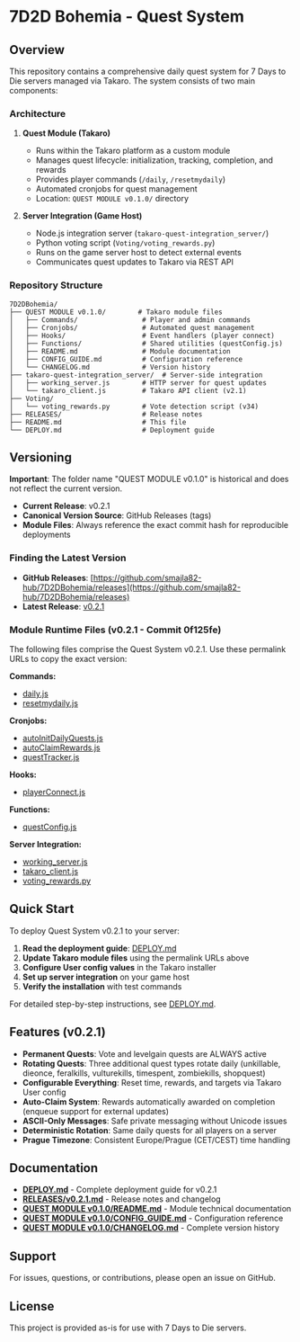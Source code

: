 # 7D2D Bohemia - Quest System

## Overview

This repository contains a comprehensive daily quest system for 7 Days to Die servers managed via Takaro. The system consists of two main components:

### Architecture

1. **Quest Module (Takaro)**
   - Runs within the Takaro platform as a custom module
   - Manages quest lifecycle: initialization, tracking, completion, and rewards
   - Provides player commands (`/daily`, `/resetmydaily`)
   - Automated cronjobs for quest management
   - Location: `QUEST MODULE v0.1.0/` directory

2. **Server Integration (Game Host)**
   - Node.js integration server (`takaro-quest-integration_server/`)
   - Python voting script (`Voting/voting_rewards.py`)
   - Runs on the game server host to detect external events
   - Communicates quest updates to Takaro via REST API

### Repository Structure

```
7D2DBohemia/
├── QUEST MODULE v0.1.0/        # Takaro module files
│   ├── Commands/                # Player and admin commands
│   ├── Cronjobs/                # Automated quest management
│   ├── Hooks/                   # Event handlers (player connect)
│   ├── Functions/               # Shared utilities (questConfig.js)
│   ├── README.md                # Module documentation
│   ├── CONFIG_GUIDE.md          # Configuration reference
│   └── CHANGELOG.md             # Version history
├── takaro-quest-integration_server/  # Server-side integration
│   ├── working_server.js        # HTTP server for quest updates
│   └── takaro_client.js         # Takaro API client (v2.1)
├── Voting/
│   └── voting_rewards.py        # Vote detection script (v34)
├── RELEASES/                    # Release notes
├── README.md                    # This file
└── DEPLOY.md                    # Deployment guide
```

## Versioning

**Important**: The folder name "QUEST MODULE v0.1.0" is historical and does not reflect the current version.

- **Current Release**: v0.2.1
- **Canonical Version Source**: GitHub Releases (tags)
- **Module Files**: Always reference the exact commit hash for reproducible deployments

### Finding the Latest Version

- **GitHub Releases**: [https://github.com/smajla82-hub/7D2DBohemia/releases](https://github.com/smajla82-hub/7D2DBohemia/releases)
- **Latest Release**: [v0.2.1](https://github.com/smajla82-hub/7D2DBohemia/releases/tag/v0.2.1)

### Module Runtime Files (v0.2.1 - Commit 0f125fe)

The following files comprise the Quest System v0.2.1. Use these permalink URLs to copy the exact version:

**Commands:**
- [daily.js](https://github.com/smajla82-hub/7D2DBohemia/blob/0f125fe5da361dd03d587ad12aa3f4933dcbf2b2/QUEST%20MODULE%20v0.1.0/Commands/daily.js)
- [resetmydaily.js](https://github.com/smajla82-hub/7D2DBohemia/blob/0f125fe5da361dd03d587ad12aa3f4933dcbf2b2/QUEST%20MODULE%20v0.1.0/Commands/resetmydaily.js)

**Cronjobs:**
- [autoInitDailyQuests.js](https://github.com/smajla82-hub/7D2DBohemia/blob/0f125fe5da361dd03d587ad12aa3f4933dcbf2b2/QUEST%20MODULE%20v0.1.0/Cronjobs/autoInitDailyQuests.js)
- [autoClaimRewards.js](https://github.com/smajla82-hub/7D2DBohemia/blob/0f125fe5da361dd03d587ad12aa3f4933dcbf2b2/QUEST%20MODULE%20v0.1.0/Cronjobs/autoClaimRewards.js)
- [questTracker.js](https://github.com/smajla82-hub/7D2DBohemia/blob/0f125fe5da361dd03d587ad12aa3f4933dcbf2b2/QUEST%20MODULE%20v0.1.0/Cronjobs/questTracker.js)

**Hooks:**
- [playerConnect.js](https://github.com/smajla82-hub/7D2DBohemia/blob/0f125fe5da361dd03d587ad12aa3f4933dcbf2b2/QUEST%20MODULE%20v0.1.0/Hooks/playerConnect.js)

**Functions:**
- [questConfig.js](https://github.com/smajla82-hub/7D2DBohemia/blob/0f125fe5da361dd03d587ad12aa3f4933dcbf2b2/QUEST%20MODULE%20v0.1.0/Functions/questConfig.js)

**Server Integration:**
- [working_server.js](https://github.com/smajla82-hub/7D2DBohemia/blob/0f125fe5da361dd03d587ad12aa3f4933dcbf2b2/takaro-quest-integration_server/working_server.js)
- [takaro_client.js](https://github.com/smajla82-hub/7D2DBohemia/blob/0f125fe5da361dd03d587ad12aa3f4933dcbf2b2/takaro-quest-integration_server/takaro_client.js)
- [voting_rewards.py](https://github.com/smajla82-hub/7D2DBohemia/blob/0f125fe5da361dd03d587ad12aa3f4933dcbf2b2/Voting/voting_rewards.py)

## Quick Start

To deploy Quest System v0.2.1 to your server:

1. **Read the deployment guide**: [DEPLOY.md](DEPLOY.md)
2. **Update Takaro module files** using the permalink URLs above
3. **Configure User config values** in the Takaro installer
4. **Set up server integration** on your game host
5. **Verify the installation** with test commands

For detailed step-by-step instructions, see [DEPLOY.md](DEPLOY.md).

## Features (v0.2.1)

- **Permanent Quests**: Vote and levelgain quests are ALWAYS active
- **Rotating Quests**: Three additional quest types rotate daily (unkillable, dieonce, feralkills, vulturekills, timespent, zombiekills, shopquest)
- **Configurable Everything**: Reset time, rewards, and targets via Takaro User config
- **Auto-Claim System**: Rewards automatically awarded on completion (enqueue support for external updates)
- **ASCII-Only Messages**: Safe private messaging without Unicode issues
- **Deterministic Rotation**: Same daily quests for all players on a server
- **Prague Timezone**: Consistent Europe/Prague (CET/CEST) time handling

## Documentation

- **[DEPLOY.md](DEPLOY.md)** - Complete deployment guide for v0.2.1
- **[RELEASES/v0.2.1.md](RELEASES/v0.2.1.md)** - Release notes and changelog
- **[QUEST MODULE v0.1.0/README.md](QUEST%20MODULE%20v0.1.0/README.md)** - Module technical documentation
- **[QUEST MODULE v0.1.0/CONFIG_GUIDE.md](QUEST%20MODULE%20v0.1.0/CONFIG_GUIDE.md)** - Configuration reference
- **[QUEST MODULE v0.1.0/CHANGELOG.md](QUEST%20MODULE%20v0.1.0/CHANGELOG.md)** - Complete version history

## Support

For issues, questions, or contributions, please open an issue on GitHub.

## License

This project is provided as-is for use with 7 Days to Die servers.
